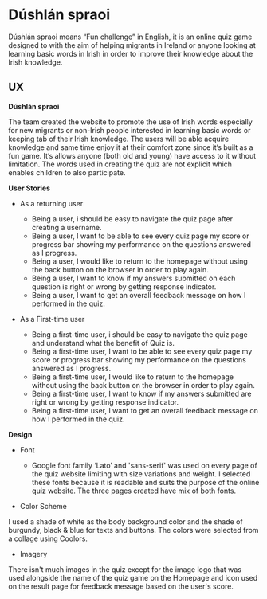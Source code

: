 # Dúshlán spraoi
Dúshlán spraoi means “Fun challenge” in English, it is an online quiz game designed to with the aim of helping migrants in Ireland or anyone looking at learning basic words in Irish in order to improve their knowledge about the Irish knowledge. 

## UX
__Dúshlán spraoi__

The team created the website to promote the use of Irish words especially for new migrants or non-Irish people interested in learning basic words or keeping tab of their Irish knowledge. The users will be able acquire knowledge and same time enjoy it at their comfort zone since it’s built as a fun game. It’s allows anyone (both old and young) have access to it without limitation. The words used in creating the quiz are not explicit which enables children to also participate.

**User Stories**

* As a returning user
  * Being a user, i should be easy to navigate the quiz page after creating a username.
  * Being a user, I want to be able to see every quiz page my score or progress bar showing my performance on the questions   answered as I progress.
  *	Being a user, I would like to return to the homepage without using the back button on the browser in order to play again.
  *	Being a user, I want to know if my answers submitted on each question is right or wrong by getting response indicator.
  * Being a user, I want to get an overall feedback message on how I performed in the quiz. 

* As a First-time user

  *	Being a first-time user, i should be easy to navigate the quiz page and understand what the benefit of Quiz is.
  *	Being a first-time user, I want to be able to see every quiz page my score or progress bar showing my performance on the questions answered as I progress.
  * Being a first-time user, I would like to return to the homepage without using the back button on the browser in order to play again.
  * Being a first-time user, I want to know if my answers submitted are right or wrong by getting response indicator. 
  * Being a first-time user, I want to get an overall feedback message on how I performed in the quiz.

__Design__

* Font

  * Google font family ‘Lato’ and 'sans-serif' was used on every page of the quiz website limiting with size variations and weight. I selected these fonts because it is readable and suits the purpose of the online quiz website. The three pages created have mix of both fonts. 

 * Color Scheme

I used a shade of white as the body background color and the shade of burgundy, black & blue for texts and buttons. The colors were selected from a collage using Coolors.

 * Imagery
 
There isn't much images in the quiz except for the image logo that was used alongside the name of the quiz game on the Homepage and icon used on the result page for feedback message based on the user's score.



